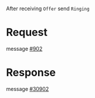 After receiving ```Offer``` send ```Ringing```

# Request
message [#902](../../proto/README.md#action_902)

# Response
message [#30902](../../proto/README.md#action_30902)

